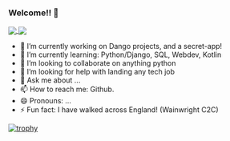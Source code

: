 ### Welcome!! 👋

<!--
**Gleaminggorillas/Gleaminggorillas** is a ✨ _special_ ✨ repository because its `README.md` (this file) appears on your GitHub profile.

Here are some ideas to get you started:


- 🔭 I’m currently working on Dango projects, and a secret-app!
- 🌱 I’m currently learning: Python/Django, SQL, Webdev, Kotlin
- 👯 I’m looking to collaborate on anything python
- 🤔 I’m looking for help with landing any tech job
- 💬 Ask me about ...
- 📫 How to reach me: Github.
- 😄 Pronouns: ...
- ⚡ Fun fact: I have walked across England! (Wainwright C2C)


[![Anurag's GitHub stats](https://github-readme-stats.vercel.app/api?username=Gleaminggorillas&count_private=true&show_icons=true&theme=synthwave)
)](https://github.com/anuraghazra/github-readme-stats)

[![Top Langs](https://github-readme-stats.vercel.app/api/top-langs/?username=Gleaminggorillas&hide=ruby,shell,rebol&theme=synthwave)](https://github.com/anuraghazra/github-readme-stats)]
-->

<a href="https://github.com/anuraghazra/github-readme-stats">
  <img align="center" src="https://github-readme-stats.vercel.app/api?username=Gleaminggorillas&count_private=true&show_icons=true&theme=synthwave" />
</a>
<a href="https://github.com/anuraghazra/top-langs">
  <img align="center" src="https://github-readme-stats.vercel.app/api/top-langs/?username=Gleaminggorillas&hide=ruby,shell,rebol&theme=synthwave" />
</a>

- 🔭 I’m currently working on Dango projects, and a secret-app!
- 🌱 I’m currently learning: Python/Django, SQL, Webdev, Kotlin
- 👯 I’m looking to collaborate on anything python
- 🤔 I’m looking for help with landing any tech job
- 💬 Ask me about ...
- 📫 How to reach me: Github.
- 😄 Pronouns: ...
- ⚡ Fun fact: I have walked across England! (Wainwright C2C)

[![trophy](https://github-profile-trophy.vercel.app/?username=Gleaminggorillas&theme=gruvbox&magin-h=30&column=7)](https://github.com/ryo-ma/github-profile-trophy)
